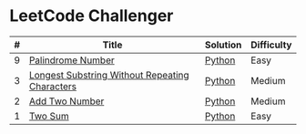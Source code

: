 # LeetCode Challenger

| # | Title | Solution | Difficulty |
| - | ----- | -------- | ---------- |
| 9 | [Palindrome Number](https://leetcode.com/problems/palindrome-number/) | [Python](./algorithms/palindrome_number.py) | Easy |
| 3 | [Longest Substring Without Repeating Characters](https://leetcode.com/problems/longest-substring-without-repeating-characters/) | [Python](./algorithms/longest_substring_without_repeating_characters.py) | Medium |
| 2 | [Add Two Number](https://leetcode.com/problems/add-two-numbers/) | [Python](./algorithms/add_two_numbers.py) | Medium |
| 1 | [Two Sum](https://leetcode.com/problems/two-sum/) | [Python](./algorithms/two_sum.py) | Easy |